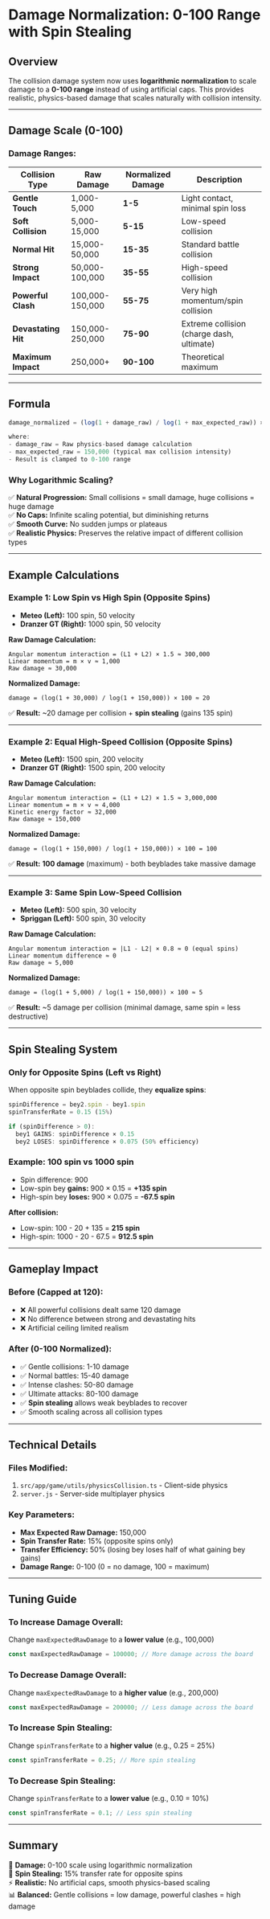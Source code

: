 # Damage Normalization: 0-100 Range with Spin Stealing

## Overview

The collision damage system now uses **logarithmic normalization** to scale damage to a **0-100 range** instead of using artificial caps. This provides realistic, physics-based damage that scales naturally with collision intensity.

---

## Damage Scale (0-100)

### **Damage Ranges:**

| Collision Type      | Raw Damage      | Normalized Damage | Description                               |
| ------------------- | --------------- | ----------------- | ----------------------------------------- |
| **Gentle Touch**    | 1,000-5,000     | **1-5**           | Light contact, minimal spin loss          |
| **Soft Collision**  | 5,000-15,000    | **5-15**          | Low-speed collision                       |
| **Normal Hit**      | 15,000-50,000   | **15-35**         | Standard battle collision                 |
| **Strong Impact**   | 50,000-100,000  | **35-55**         | High-speed collision                      |
| **Powerful Clash**  | 100,000-150,000 | **55-75**         | Very high momentum/spin collision         |
| **Devastating Hit** | 150,000-250,000 | **75-90**         | Extreme collision (charge dash, ultimate) |
| **Maximum Impact**  | 250,000+        | **90-100**        | Theoretical maximum                       |

---

## Formula

```typescript
damage_normalized = (log(1 + damage_raw) / log(1 + max_expected_raw)) × 100

where:
- damage_raw = Raw physics-based damage calculation
- max_expected_raw = 150,000 (typical max collision intensity)
- Result is clamped to 0-100 range
```

### **Why Logarithmic Scaling?**

✅ **Natural Progression:** Small collisions = small damage, huge collisions = huge damage  
✅ **No Caps:** Infinite scaling potential, but diminishing returns  
✅ **Smooth Curve:** No sudden jumps or plateaus  
✅ **Realistic Physics:** Preserves the relative impact of different collision types

---

## Example Calculations

### **Example 1: Low Spin vs High Spin (Opposite Spins)**

- **Meteo (Left):** 100 spin, 50 velocity
- **Dranzer GT (Right):** 1000 spin, 50 velocity

**Raw Damage Calculation:**

```
Angular momentum interaction = (L1 + L2) × 1.5 ≈ 300,000
Linear momentum = m × v ≈ 1,000
Raw damage ≈ 30,000
```

**Normalized Damage:**

```
damage = (log(1 + 30,000) / log(1 + 150,000)) × 100 ≈ 20
```

✅ **Result:** ~20 damage per collision + **spin stealing** (gains 135 spin)

---

### **Example 2: Equal High-Speed Collision (Opposite Spins)**

- **Meteo (Left):** 1500 spin, 200 velocity
- **Dranzer GT (Right):** 1500 spin, 200 velocity

**Raw Damage Calculation:**

```
Angular momentum interaction = (L1 + L2) × 1.5 ≈ 3,000,000
Linear momentum = m × v ≈ 4,000
Kinetic energy factor ≈ 32,000
Raw damage ≈ 150,000
```

**Normalized Damage:**

```
damage = (log(1 + 150,000) / log(1 + 150,000)) × 100 = 100
```

✅ **Result:** **100 damage** (maximum) - both beyblades take massive damage

---

### **Example 3: Same Spin Low-Speed Collision**

- **Meteo (Left):** 500 spin, 30 velocity
- **Spriggan (Left):** 500 spin, 30 velocity

**Raw Damage Calculation:**

```
Angular momentum interaction = |L1 - L2| × 0.8 ≈ 0 (equal spins)
Linear momentum difference ≈ 0
Raw damage ≈ 5,000
```

**Normalized Damage:**

```
damage = (log(1 + 5,000) / log(1 + 150,000)) × 100 ≈ 5
```

✅ **Result:** ~5 damage per collision (minimal damage, same spin = less destructive)

---

## Spin Stealing System

### **Only for Opposite Spins (Left vs Right)**

When opposite spin beyblades collide, they **equalize spins**:

```typescript
spinDifference = bey2.spin - bey1.spin
spinTransferRate = 0.15 (15%)

if (spinDifference > 0):
  bey1 GAINS: spinDifference × 0.15
  bey2 LOSES: spinDifference × 0.075 (50% efficiency)
```

### **Example: 100 spin vs 1000 spin**

- Spin difference: 900
- Low-spin bey **gains:** 900 × 0.15 = **+135 spin**
- High-spin bey **loses:** 900 × 0.075 = **-67.5 spin**

**After collision:**

- Low-spin: 100 - 20 + 135 = **215 spin**
- High-spin: 1000 - 20 - 67.5 = **912.5 spin**

---

## Gameplay Impact

### **Before (Capped at 120):**

- ❌ All powerful collisions dealt same 120 damage
- ❌ No difference between strong and devastating hits
- ❌ Artificial ceiling limited realism

### **After (0-100 Normalized):**

- ✅ Gentle collisions: 1-10 damage
- ✅ Normal battles: 15-40 damage
- ✅ Intense clashes: 50-80 damage
- ✅ Ultimate attacks: 80-100 damage
- ✅ **Spin stealing** allows weak beyblades to recover
- ✅ Smooth scaling across all collision types

---

## Technical Details

### **Files Modified:**

1. `src/app/game/utils/physicsCollision.ts` - Client-side physics
2. `server.js` - Server-side multiplayer physics

### **Key Parameters:**

- **Max Expected Raw Damage:** 150,000
- **Spin Transfer Rate:** 15% (opposite spins only)
- **Transfer Efficiency:** 50% (losing bey loses half of what gaining bey gains)
- **Damage Range:** 0-100 (0 = no damage, 100 = maximum)

---

## Tuning Guide

### **To Increase Damage Overall:**

Change `maxExpectedRawDamage` to a **lower value** (e.g., 100,000)

```typescript
const maxExpectedRawDamage = 100000; // More damage across the board
```

### **To Decrease Damage Overall:**

Change `maxExpectedRawDamage` to a **higher value** (e.g., 200,000)

```typescript
const maxExpectedRawDamage = 200000; // Less damage across the board
```

### **To Increase Spin Stealing:**

Change `spinTransferRate` to a **higher value** (e.g., 0.25 = 25%)

```typescript
const spinTransferRate = 0.25; // More spin stealing
```

### **To Decrease Spin Stealing:**

Change `spinTransferRate` to a **lower value** (e.g., 0.10 = 10%)

```typescript
const spinTransferRate = 0.1; // Less spin stealing
```

---

## Summary

🎯 **Damage:** 0-100 scale using logarithmic normalization  
🔄 **Spin Stealing:** 15% transfer rate for opposite spins  
⚡ **Realistic:** No artificial caps, smooth physics-based scaling  
📊 **Balanced:** Gentle collisions = low damage, powerful clashes = high damage
